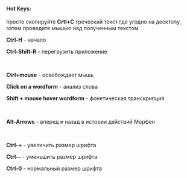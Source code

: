 #### Hot Keys:

просто скопируйте **Crtl+C** греческий текст где угодно на десктопу, затем проведите мышью над полученным текстом

**Ctrl-H** - начало

**Ctrl-Shift-R** - перегрузить приложение

&nbsp;

**Ctrl+mouse** - освобождает мышь

**Click on a wordform** - анализ слова

**Shift + mouse hover wordform** - фонетическая транскрипция

&nbsp;

**Alt-Arrows** - вперед и назад в истории действий Морфея

&nbsp;

**Ctrl-+** - увеличить размер шрифта

**Ctrl--** - уменьшить размер шрифта

**Ctrl-0** - нормальный размер шрифта

<!-- # &nbsp; -->
